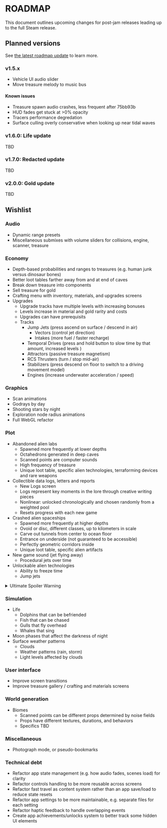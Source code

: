 # ROADMAP
This document outlines upcoming changes for post-jam releases leading up to the full Steam release.

## Planned versions
See [the latest roadmap update](https://shiftbacktick.io/sea/devlogs/2021/06/21/roadmap-update.html) to learn more.

### v1.5.x
- Vehicle UI audio slider
- Move treasure melody to music bus

#### Known issues
- Treasure spawn audio crashes, less frequent after 75bb93b
- HUD fades get stuck at >0% opacity
- Tracers performance degredation
- Surface culling overly conservative when looking up near tidal waves

### v1.6.0: Life update
TBD

### v1.7.0: Redacted update
TBD

### v2.0.0: Gold update
TBD

## Wishlist
### Audio
- Dynamic range presets
- Miscellaneous submixes with volume sliders for collisions, engine, scanner, treasure

### Economy
- Depth-based probabilities and ranges to treasures (e.g. human junk versus dinosaur bones)
- Better loot tables farther away from and at end of caves
- Break down treasure into components
- Sell treasure for gold
- Crafting menu with inventory, materials, and upgrades screens
- Upgrades
  - Upgrade tracks have multiple levels with increasing bonuses
  - Levels increase in material and gold rarity and costs
  - Upgrades can have prerequisits
  - Tracks
    - Jump Jets (press ascend on surface / descend in air)
      - Vectors (control jet direction)
      - Intakes (more fuel / faster recharge)
    - Temporal Drives (press and hold button to slow time by that amount, increased levels )
    - Attractors (passive treasure magnetism)
    - RCS Thrusters (turn / stop mid-air)
    - Stabilizers (press descend on floor to switch to a driving movement model)
    - Engines (increase underwater acceleration / speed)

### Graphics
- Scan animations
- Godrays by day
- Shooting stars by night
- Exploration node radius animations
- Full WebGL refactor

### Plot
- Abandoned alien labs
  - Spawned more frequently at lower depths
  - Octahedrons generated in deep caves
  - Scanned points are computer sounds
  - High frequency of treasure
  - Unique loot table, specific alien technologies, terraforming devices and rare weapons
- Collectible data logs, letters and reports
  - New Logs screen
  - Logs represent key moments in the lore through creative writing pieces
  - Nonlinear: unlocked chronologically and chosen randomly from a weighted pool
  - Resets progress with each new game
- Crashed alien spaceships
  - Spawned more frequently at higher depths
  - Ovoid or disc, different classes, up to kilometers in scale
  - Carve out tunnels from center to ocean floor
  - Entrance on underside (not guaranteed to be accessible)
  - Perfectly geometric corridors inside
  - Unique loot table, specific alien artifacts
- New game sound (jet flying away)
  - Procedural jets over time
- Unlockable alien technologies
  - Ability to freeze time
  - Jump jets

<details>
  <summary>Ultimate Spoiler Warning</summary>
  <ul>
    <li>Aliens wanted to peacefully immigrate to Earth.</li>
    <li>Alien leaders established a secret base on Earth.</li>
  </ul>
</details>

### Simulation
- Life
  - Dolphins that can be befriended
  - Fish that can be chased
  - Gulls that fly overhead
  - Whales that sing
- Moon phases that affect the darkness of night
- Surface weather patterns
  - Clouds
  - Weather patterns (rain, storm)
  - Light levels affected by clouds

### User interface
- Improve screen transitions
- Improve treasure gallery / crafting and materials screens

### World generation
- Biomes
  - Scanned points can be different props determined by noise fields
  - Props have different textures, durations, and behaviors
  - Specifics TBD

### Miscellaneous
- Photograph mode, or pseudo-bookmarks

### Technical debt
- Refactor app state management (e.g. how audio fades, scenes load) for clarity
- Refactor controls handling to be more reusable across screens
- Refactor fast travel as content system rather than an app save/load to reduce state resets
- Refactor app settings to be more maintainable, e.g. separate files for each setting
- Refactor haptic feedback to handle overlapping events
- Create app achievements/unlocks system to better track some hidden UI elements
